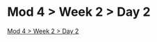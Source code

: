 # Mod 4 > Week 2 > Day 2

[Mod 4 > Week 2 > Day 2](https://whitehatlearningproducts.github.io/swe/mod4/wk2/day2.html)
